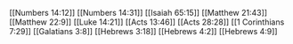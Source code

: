 [[Numbers 14:12]]
[[Numbers 14:31]]
[[Isaiah 65:15]]
[[Matthew 21:43]]
[[Matthew 22:9]]
[[Luke 14:21]]
[[Acts 13:46]]
[[Acts 28:28]]
[[1 Corinthians 7:29]]
[[Galatians 3:8]]
[[Hebrews 3:18]]
[[Hebrews 4:2]]
[[Hebrews 4:9]]
